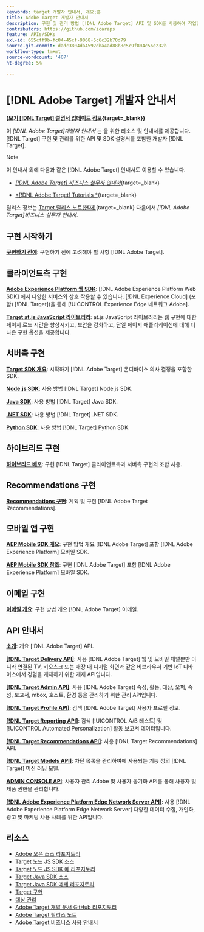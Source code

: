 ```yaml
---
keywords: target 개발자 안내서, 개요;홈
title: Adobe Target 개발자 안내서
description: 구현 및 관리 방법 [!DNL Adobe Target] API 및 SDK를 사용하여 작업할 수 있습니까?
contributors: https://github.com/icaraps
feature: APIs/SDKs
exl-id: 655cff9b-fc04-45cf-9068-5c6c32b70d79
source-git-commit: dadc3804da4592dba4ad88b8c5c9f804c56e232b
workflow-type: tm+mt
source-wordcount: '407'
ht-degree: 5%

---
```


# [!DNL Adobe Target] 개발자 안내서

**([보기 [!DNL Target] 설명서 업데이트 정보](https://experienceleague.adobe.com/docs/target/using/release-notes/doc-change.html){target=_blank})**

이 *[!DNL Adobe Target]개발자 안내서* 는 을 위한 리소스 및 안내서를 제공합니다. [!DNL Target] 구현 및 관리를 위한 API 및 SDK 설명서를 포함한 개발자 [!DNL Target].

>[!NOTE]
>
>이 안내서 외에 다음과 같은 [!DNL Adobe Target] 안내서도 이용할 수 있습니다.
>
>* [*[!DNL Adobe Target] 비즈니스 실무자 안내서&#x200B;*](https://experienceleague.adobe.com/docs/target/using/target-home.html?lang=ko_KR){target=_blank}
>
>* [*[!DNL Adobe Target] Tutorials *](https://experienceleague.adobe.com/docs/target-learn/tutorials/overview.html?lang=ko-KR){target=_blank}
>
>릴리스 정보는 [Target 릴리스 노트(현재)](https://experienceleague.adobe.com/docs/target/using/release-notes/release-notes.html){target=_blank} 다음에서 *[!DNL Adobe Target]비즈니스 실무자 안내서*.

## 구현 시작하기

**[구현하기 전에](/help/dev/before-implement/considerations-before-you-implement-target.md)**: 구현하기 전에 고려해야 할 사항 [!DNL Adobe Target].

## 클라이언트측 구현

[**Adobe Experience Platform 웹 SDK**](/help/dev/implement/client-side/aep-web-sdk.md): [!DNL Adobe Experience Platform Web SDK] 에서 다양한 서비스와 상호 작용할 수 있습니다. [!DNL Experience Cloud] (포함) [!DNL Target])을 통해 [!UICONTROL Experience Edge 네트워크 Adobe].

[**Target at.js JavaScript 라이브러리**](/help/dev/implement/client-side/overview.md): at.js JavaScript 라이브러리는 웹 구현에 대한 페이지 로드 시간을 향상시키고, 보안을 강화하고, 단일 페이지 애플리케이션에 대해 더 나은 구현 옵션을 제공합니다.

## 서버측 구현

[**Target SDK 개요**](implement/server-side/server-side-overview.md): 시작하기 [!DNL Adobe Target] 온디바이스 의사 결정을 포함한 SDK.

[**Node.js SDK**](implement/server-side/node-js/overview.md): 사용 방법 [!DNL Target] Node.js SDK.

[**Java SDK**](implement/server-side/java/overview.md): 사용 방법 [!DNL Target] Java SDK.

[**.NET SDK**](implement/server-side/net/overview.md): 사용 방법 [!DNL Target] .NET SDK.

[**Python SDK**](implement/server-side/python/overview.md): 사용 방법 [!DNL Target] Python SDK.

## 하이브리드 구현

[**하이브리드 배포**](implement/hybrid/hybrid-overview.md): 구현 [!DNL Target] 클라이언트측과 서버측 구현의 조합 사용.

## Recommendations 구현

[**Recommendations 구현**](implement/recommendations/recommendations.md): 계획 및 구현 [!DNL Adobe Target Recommendations].

## 모바일 앱 구현

[**AEP Mobile SDK 개요**](implement/mobile/overview.md): 구현 방법 개요 [!DNL Adobe Target] 포함 [!DNL Adobe Experience Platform] 모바일 SDK.

[**AEP Mobile SDK 참조**](https://developer.adobe.com/client-sdks/documentation/): 구현 [!DNL Adobe Target] 포함 [!DNL Adobe Experience Platform] 모바일 SDK.

## 이메일 구현

[**이메일 개요**](implement/email/overview.md): 구현 방법 개요 [!DNL Adobe Target] 이메일.

## API 안내서

[**소개**](before-administer/target-api-overview.md): 개요 [!DNL Adobe Target] API.

[**[!DNL Target Delivery API]**](/help/dev/implement/delivery-api/overview.md): 사용 [!DNL Adobe Target] 웹 및 모바일 채널뿐만 아니라 연결된 TV, 키오스크 또는 매장 내 디지털 화면과 같은 비브라우저 기반 IoT 디바이스에서 경험을 게재하기 위한 게재 API입니다.

[**[!DNL Target Admin API]**](administer/admin-api/admin-api-overview-new.md): 사용 [!DNL Adobe Target] 속성, 활동, 대상, 오퍼, 속성, 보고서, mbox, 호스트, 환경 등을 관리하기 위한 관리 API입니다.

[**[!DNL Target Profile API]**](/help/dev/administer/profile-api/profiles-api.md): 검색 [!DNL Adobe Target] 사용자 프로필 정보.

[**[!DNL Target Reporting API]**](https://developer.adobe.com/target/administer/admin-api/#tag/Reports): 검색 [!UICONTROL A/B 테스트] 및 [!UICONTROL Automated Personalization] 활동 보고서 데이터입니다.

[**[!DNL Target Recommendations API]**](https://developer.adobe.com/target/administer/recommendations-api/): 사용 [!DNL Target Recommendations] API.

[**[!DNL Target Models API]**](administer/models-api/models-api-overview.md): 차단 목록을 관리하여에 사용되는 기능 정의 [!DNL Target] 머신 러닝 모델.

[**ADMIN CONSOLE API**](https://developer.adobe.com/umapi/): 사용자 관리 Adobe 및 사용자 동기화 API를 통해 사용자 및 제품 권한을 관리합니다.

[**[!DNL Adobe Experience Platform Edge Network Server API]**](https://experienceleague.adobe.com/docs/experience-platform/edge-network-server-api/overview.html): 사용 [!DNL Adobe Experience Platform Edge Network Server] 다양한 데이터 수집, 개인화, 광고 및 마케팅 사용 사례를 위한 API입니다.

## 리소스

* [Adobe 오픈 소스 리포지토리](https://github.com/adobe)
* [Target 노드 JS SDK 소스](https://github.com/adobe/target-nodejs-sdk)
* [Target 노드 JS SDK 예 리포지토리](https://github.com/adobe/target-nodejs-sdk-samples)
* [Target Java SDK 소스](https://github.com/adobe/target-java-sdk)
* [Target Java SDK 예제 리포지토리](https://github.com/adobe/target-java-sdk-samples)
* [Target 구현](./before-implement/prepare-to-implement-target.md)
* [대상 관리](./before-administer/target-api-overview.md)
* [Adobe Target 개발 문서 GitHub 리포지토리](https://github.com/AdobeDocs/target-developers)
* [Adobe Target 릴리스 노트](https://experienceleague.adobe.com/docs/target/using/release-notes/release-notes.html)
* [Adobe Target 비즈니스 사용 안내서](https://experienceleague.adobe.com/docs/target/using/target-home.html?lang=ko_KR)

